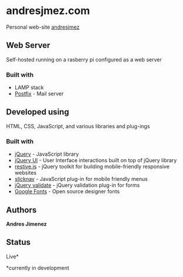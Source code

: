# andresjmez.com
Personal web-site   [andresjmez](http://andresjmez.com/)

## Web Server
Self-hosted running on a rasberry pi configured as a web server

### Built with
* LAMP stack
* [Postfix](http://www.postfix.org/) - Mail server

## Developed using

HTML, CSS, JavaScript, and various libraries and plug-ings

### Built with

* [jQuery](https://jquery.com/) - JavaScript library
* [jQuery UI](http://jqueryui.com/) - User Interface interactions built on top of jQuery library
* [restive.js](http://restivejs.com/) - jQuery toolkit for building mobile-friendly responsive websites
* [slicknav](http://slicknav.com/) - JavaScript plug-in for mobile friendly menus
* [jQuery validate](https://jqueryvalidation.org/) - jQuery validation plug-in for forms
* [Google Fonts](https://fonts.google.com/) - Open source designer fonts

## Authors

**Andres Jimenez**

## Status
Live*

*currently in development
